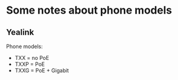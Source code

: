 # Some notes about phone models

## Yealink

Phone models:
- TXX = no PoE
- TXXP = PoE
- TXXG = PoE + Gigabit

